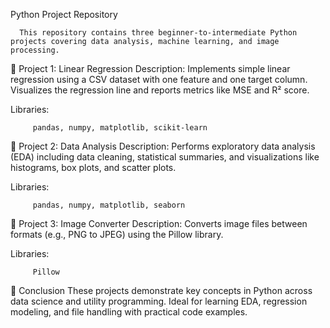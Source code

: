 Python Project Repository

      This repository contains three beginner-to-intermediate Python projects covering data analysis, machine learning, and image processing.

🔹 Project 1: Linear Regression
   Description:
   Implements simple linear regression using a CSV dataset with one feature and one target column. Visualizes the regression line and reports metrics like MSE and R² score.

   Libraries:       
   
         pandas, numpy, matplotlib, scikit-learn

🔹 Project 2: Data Analysis
Description:
Performs exploratory data analysis (EDA) including data cleaning, statistical summaries, and visualizations like histograms, box plots, and scatter plots.

Libraries:
        
         pandas, numpy, matplotlib, seaborn

🔹 Project 3: Image Converter
Description:
Converts image files between formats (e.g., PNG to JPEG) using the Pillow library.

Libraries:
        
         Pillow

📌 Conclusion
These projects demonstrate key concepts in Python across data science and utility programming. Ideal for learning EDA, regression modeling, and file handling with practical code examples.
